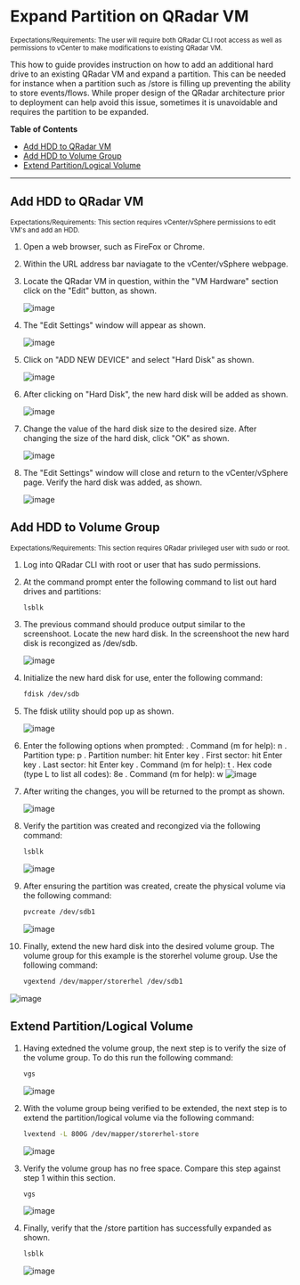 # Expand Partition on QRadar VM
<sub>Expectations/Requirements: The user will require both QRadar CLI root access as well as permissions to vCenter to make modifications to existing QRadar VM.</sub>

This how to guide provides instruction on how to add an additional hard drive to an existing QRadar VM and expand a partition. This can be needed for instance when a partition such as /store is filling up preventing the ability to store events/flows. While proper design of the QRadar architecture prior to deployment can help avoid this issue, sometimes it is unavoidable and requires the partition to be expanded. 


**Table of Contents**

  * [Add HDD to QRadar VM](#add-hdd-to-qradar)
  * [Add HDD to Volume Group](#add-hdd-to-volume-group)
  * [Extend Partition/Logical Volume](#extend-partition/logical-volume)
---
## Add HDD to QRadar VM
<sub>Expectations/Requirements: This section requires vCenter/vSphere permissions to edit VM's and add an HDD.</sub>

1. Open a web browser, such as FireFox or Chrome.

2. Within the URL address bar naviagate to the vCenter/vSphere webpage.

3. Locate the QRadar VM in question, within the "VM Hardware" section click on the "Edit" button,  as shown.

   ![image](https://github.com/clreyes16/IBM-QRadar-SIEM/assets/61694366/ce6cbfc3-cbc0-4f51-8e95-596f668220ea)


4. The "Edit Settings" window will appear as shown.

   ![image](https://github.com/clreyes16/IBM-QRadar-SIEM/assets/61694366/57c2ee02-2a8d-440d-9655-07a0d24684d2)

5. Click on "ADD NEW DEVICE" and select "Hard Disk" as shown.

   ![image](https://github.com/clreyes16/IBM-QRadar-SIEM/assets/61694366/771440f1-bbed-4712-a338-530924da8958)

6. After clicking on "Hard Disk", the new hard disk will be added as shown.

   ![image](https://github.com/clreyes16/IBM-QRadar-SIEM/assets/61694366/0a95a277-8565-4f7c-a6d0-9965525c19ce)

7. Change the value of the hard disk size to the desired size. After changing the size of the hard disk, click "OK" as shown.

   ![image](https://github.com/clreyes16/IBM-QRadar-SIEM/assets/61694366/e7a211da-c1b2-4be1-b5ff-5663fb449b3b)

8. The "Edit Settings" window will close and return to the vCenter/vSphere page. Verify the hard disk was added, as shown.

   ![image](https://github.com/clreyes16/IBM-QRadar-SIEM/assets/61694366/0e11284c-ec40-47d3-a7a8-24480f4e439f)


## Add HDD to Volume Group
<sub>Expectations/Requirements: This section requires QRadar privileged user with sudo or root.</sub>

1. Log into QRadar CLI with root or user that has sudo permissions.

2. At the command prompt enter the following command to list out hard drives and partitions:

   ```bash
   lsblk
   ```
3. The previous command should produce output similar to the screenshoot. Locate the new hard disk. In the screenshoot the new hard disk is recongized as /dev/sdb.

   ![image](https://github.com/clreyes16/IBM-QRadar-SIEM/assets/61694366/ff9df641-3024-4309-84b2-42ff7635e577)

4. Initialize the new hard disk for use, enter the following command:

   ```bash
   fdisk /dev/sdb
   ```

5. The fdisk utility should pop up as shown.

   ![image](https://github.com/clreyes16/IBM-QRadar-SIEM/assets/61694366/ef0a01c6-6699-423c-aeb3-c44108e8b154)

6. Enter the following options when prompted:
   . Command (m for help): n
   . Partition type: p
   . Partition number: hit Enter key
   . First sector: hit Enter key
   . Last sector: hit Enter key
   . Command (m for help): t
   . Hex code (type L to list all codes): 8e
   . Command (m for help): w
   ![image](https://github.com/clreyes16/IBM-QRadar-SIEM/assets/61694366/6af3a34c-e1bc-4544-a186-5c30c87b7def)

7. After writing the changes, you will be returned to the prompt as shown.

   ![image](https://github.com/clreyes16/IBM-QRadar-SIEM/assets/61694366/3c4eead0-81b4-4a8e-a7d3-a2626d54cc6f)

8. Verify the partition was created and recongized via the following command:
   ```bash
   lsblk
   ```
   ![image](https://github.com/clreyes16/IBM-QRadar-SIEM/assets/61694366/d3577e80-a22b-478d-b37f-e143eba58029)


9. After ensuring the partition was created, create the physical volume via the following command:
    ```bash
    pvcreate /dev/sdb1
    ```
   ![image](https://github.com/clreyes16/IBM-QRadar-SIEM/assets/61694366/6875f949-ab33-4a46-a904-cab00e9fdf65)

10. Finally, extend the new hard disk into the desired volume group. The volume group for this example is the storerhel volume group. Use the following command:
    ```bash
    vgextend /dev/mapper/storerhel /dev/sdb1
    ```
   ![image](https://github.com/clreyes16/IBM-QRadar-SIEM/assets/61694366/c98a24de-07e4-4e9d-8003-cfbcaf8ca069)

## Extend Partition/Logical Volume

1. Having extedned the volume group, the next step is to verify the size of the volume group. To do this run the following command:
   ```bash
   vgs
   ```
   ![image](https://github.com/clreyes16/IBM-QRadar-SIEM/assets/61694366/521f5f5e-9224-4308-8016-24406e88a46c)


2. With the volume group being verified to be extended, the next step is to extend the partition/logical volume via the following command:

   ```bash
   lvextend -L 800G /dev/mapper/storerhel-store
   ```

   ![image](https://github.com/clreyes16/IBM-QRadar-SIEM/assets/61694366/831b4b3a-6a49-4bd3-af1e-3b1f95c5de08)

3. Verify the volume group has no free space. Compare this step against step 1 within this section.

   ```bash
   vgs
   ```
   ![image](https://github.com/clreyes16/IBM-QRadar-SIEM/assets/61694366/1e315049-3331-4b04-bd5d-dddcf55feca4)

4. Finally, verify that the /store partition has successfully expanded as shown.

   ```bash
   lsblk
   ```
   ![image](https://github.com/clreyes16/IBM-QRadar-SIEM/assets/61694366/cefb6e0c-24ad-4f0b-8951-806cf757a65e)

   


 


